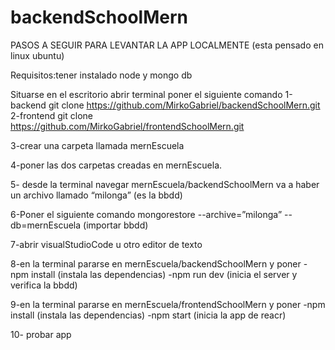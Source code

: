 # backendSchoolMern
PASOS A SEGUIR PARA LEVANTAR LA APP LOCALMENTE (esta pensado en linux ubuntu)

Requisitos:tener instalado node y mongo db

Situarse en el escritorio abrir terminal poner el siguiente comando
1-backend
   git clone https://github.com/MirkoGabriel/backendSchoolMern.git
2-frontend
  git clone https://github.com/MirkoGabriel/frontendSchoolMern.git

3-crear una carpeta llamada mernEscuela

4-poner las dos carpetas creadas en mernEscuela.

5- desde la terminal navegar mernEscuela/backendSchoolMern
va a haber un archivo llamado “milonga” (es la bbdd)

6-Poner el siguiente comando 
mongorestore --archive=”milonga” --db=mernEscuela (importar bbdd)

7-abrir visualStudioCode u  otro editor de texto

8-en la terminal pararse en mernEscuela/backendSchoolMern y poner
  -npm install (instala las dependencias)
  -npm run dev (inicia el server y verifica la bbdd)

9-en la terminal pararse en mernEscuela/frontendSchoolMern y poner
  -npm install (instala las dependencias)
  -npm start (inicia la app de reacr)

10- probar app



